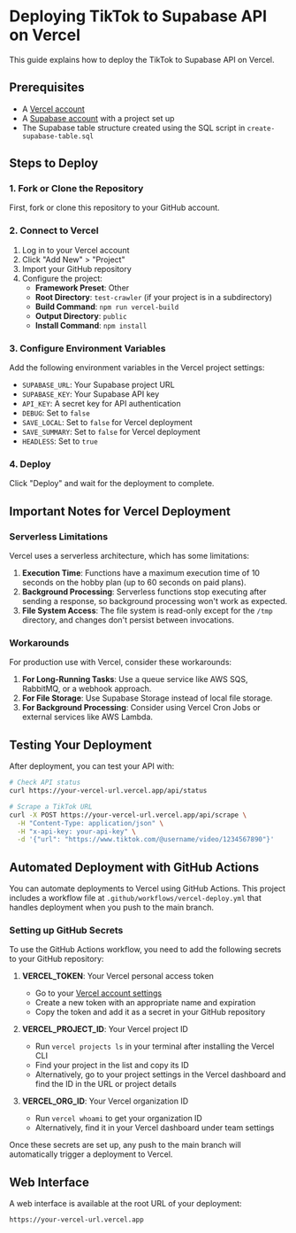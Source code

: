 # Deploying TikTok to Supabase API on Vercel

This guide explains how to deploy the TikTok to Supabase API on Vercel.

## Prerequisites

- A [Vercel account](https://vercel.com/signup)
- A [Supabase account](https://supabase.com/) with a project set up
- The Supabase table structure created using the SQL script in `create-supabase-table.sql`

## Steps to Deploy

### 1. Fork or Clone the Repository

First, fork or clone this repository to your GitHub account.

### 2. Connect to Vercel

1. Log in to your Vercel account
2. Click "Add New" > "Project"
3. Import your GitHub repository
4. Configure the project:
   - **Framework Preset**: Other
   - **Root Directory**: `test-crawler` (if your project is in a subdirectory)
   - **Build Command**: `npm run vercel-build`
   - **Output Directory**: `public`
   - **Install Command**: `npm install`

### 3. Configure Environment Variables

Add the following environment variables in the Vercel project settings:

- `SUPABASE_URL`: Your Supabase project URL
- `SUPABASE_KEY`: Your Supabase API key
- `API_KEY`: A secret key for API authentication
- `DEBUG`: Set to `false`
- `SAVE_LOCAL`: Set to `false` for Vercel deployment
- `SAVE_SUMMARY`: Set to `false` for Vercel deployment
- `HEADLESS`: Set to `true`

### 4. Deploy

Click "Deploy" and wait for the deployment to complete.

## Important Notes for Vercel Deployment

### Serverless Limitations

Vercel uses a serverless architecture, which has some limitations:

1. **Execution Time**: Functions have a maximum execution time of 10 seconds on the hobby plan (up to 60 seconds on paid plans).
2. **Background Processing**: Serverless functions stop executing after sending a response, so background processing won't work as expected.
3. **File System Access**: The file system is read-only except for the `/tmp` directory, and changes don't persist between invocations.

### Workarounds

For production use with Vercel, consider these workarounds:

1. **For Long-Running Tasks**: Use a queue service like AWS SQS, RabbitMQ, or a webhook approach.
2. **For File Storage**: Use Supabase Storage instead of local file storage.
3. **For Background Processing**: Consider using Vercel Cron Jobs or external services like AWS Lambda.

## Testing Your Deployment

After deployment, you can test your API with:

```bash
# Check API status
curl https://your-vercel-url.vercel.app/api/status

# Scrape a TikTok URL
curl -X POST https://your-vercel-url.vercel.app/api/scrape \
  -H "Content-Type: application/json" \
  -H "x-api-key: your-api-key" \
  -d '{"url": "https://www.tiktok.com/@username/video/1234567890"}'
```

## Automated Deployment with GitHub Actions

You can automate deployments to Vercel using GitHub Actions. This project includes a workflow file at `.github/workflows/vercel-deploy.yml` that handles deployment when you push to the main branch.

### Setting up GitHub Secrets

To use the GitHub Actions workflow, you need to add the following secrets to your GitHub repository:

1. **VERCEL_TOKEN**: Your Vercel personal access token
   - Go to your [Vercel account settings](https://vercel.com/account/tokens)
   - Create a new token with an appropriate name and expiration
   - Copy the token and add it as a secret in your GitHub repository

2. **VERCEL_PROJECT_ID**: Your Vercel project ID
   - Run `vercel projects ls` in your terminal after installing the Vercel CLI
   - Find your project in the list and copy its ID
   - Alternatively, go to your project settings in the Vercel dashboard and find the ID in the URL or project details

3. **VERCEL_ORG_ID**: Your Vercel organization ID
   - Run `vercel whoami` to get your organization ID
   - Alternatively, find it in your Vercel dashboard under team settings

Once these secrets are set up, any push to the main branch will automatically trigger a deployment to Vercel.

## Web Interface

A web interface is available at the root URL of your deployment:

```
https://your-vercel-url.vercel.app
``` 